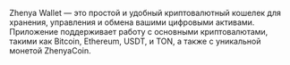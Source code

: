 
Zhenya Wallet — это простой и удобный криптовалютный кошелек для хранения, управления и обмена вашими цифровыми активами. Приложение поддерживает работу с основными криптовалютами, такими как Bitcoin, Ethereum, USDT, и TON, а также с уникальной монетой ZhenyaCoin.
